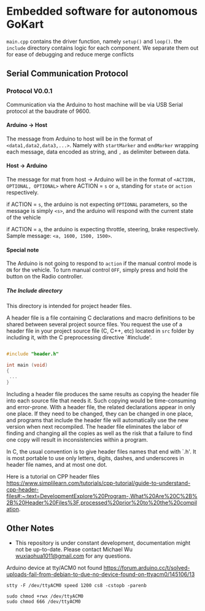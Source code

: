 <!--
 Copyright 2023 michael. All rights reserved.
 Use of this source code is governed by a BSD-style
 license that can be found in the LICENSE file.
-->

# Embedded software for autonomous GoKart
`main.cpp` contains the driver function, namely `setup()` and `loop()`. 
the `include` directory contains logic for each component. We separate them out for ease of debugging and reduce merge conflicts


## Serial Communication Protocol

### Protocol V0.0.1
Communication via the Arduino to host machine will be via USB Serial protocol at the baudrate of 9600.

#### Arduino -> Host
The message from Arduino to host will be in the format of 
`<data1,data2,data3,...>`. Namely with `startMarker` and `endMarker` wrapping each message, data encoded as string, and `,` as delimiter between data. 

#### Host -> Arduino
The message for mat from host -> Arduino will be in the format of
`<ACTION, OPTIONAL, OPTIONAL>` 
where ACTION = `s` or `a`, standing for `state` or `action` respectively. 

if ACTION = `s`, the arduino is not expecting `OPTIONAL` parameters, so the message is simply `<s>`, and the arduino will respond with the current state of the vehicle 

if ACTION = `a`, the arduino is expecting throttle, steering, brake respectively. Sample message: `<a, 1600, 1500, 1500>`. 

#### Special note
The Arduino is not going to respond to `action` if the manual control mode is `ON` for the vehicle. To turn manual control `OFF`, simply press and hold the button on the Radio controller. 


##### The Include directory
This directory is intended for project header files.

A header file is a file containing C declarations and macro definitions
to be shared between several project source files. You request the use of a
header file in your project source file (C, C++, etc) located in `src` folder
by including it, with the C preprocessing directive `#include'.

```src/main.c

#include "header.h"

int main (void)
{
 ...
}
```

Including a header file produces the same results as copying the header file
into each source file that needs it. Such copying would be time-consuming
and error-prone. With a header file, the related declarations appear
in only one place. If they need to be changed, they can be changed in one
place, and programs that include the header file will automatically use the
new version when next recompiled. The header file eliminates the labor of
finding and changing all the copies as well as the risk that a failure to
find one copy will result in inconsistencies within a program.

In C, the usual convention is to give header files names that end with `.h'.
It is most portable to use only letters, digits, dashes, and underscores in
header file names, and at most one dot.


Here is a tutorial on CPP header files
https://www.simplilearn.com/tutorials/cpp-tutorial/guide-to-understand-cpp-header-files#:~:text=DevelopmentExplore%20Program-,What%20Are%20C%2B%2B%20Header%20Files%3F,processed%20prior%20to%20the%20compilation.



## Other Notes
- This repository is under constant development, documentation might not be up-to-date. Please contact Michael Wu <wuxiaohua1011@gmail.com> for any questions. 

Arduino device at tty/ACM0 not found
https://forum.arduino.cc/t/solved-uploads-fail-from-debian-to-due-no-device-found-on-ttyacm0/145106/13
```
stty -F /dev/ttyACM0 speed 1200 cs8 -cstopb -parenb  

sudo chmod +rwx /dev/ttyACM0
sudo chmod 666 /dev/ttyACM0
```
